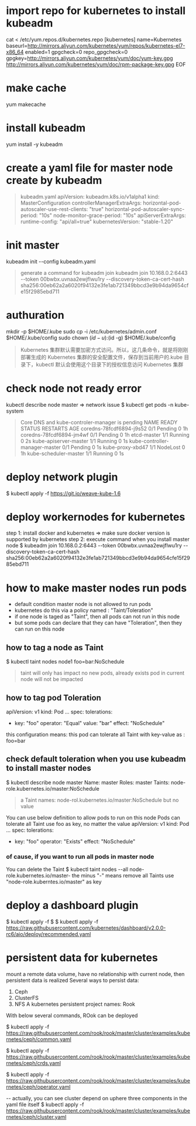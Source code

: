 # import repo for kubernetes to install kubeadm
cat <<EOF > /etc/yum.repos.d/kubernetes.repo
[kubernetes]
name=Kubernetes
baseurl=http://mirrors.aliyun.com/kubernetes/yum/repos/kubernetes-el7-x86_64
enabled=1
gpgcheck=0
repo_gpgcheck=0
gpgkey=http://mirrors.aliyun.com/kubernetes/yum/doc/yum-key.gpg
       http://mirrors.aliyun.com/kubernetes/yum/doc/rpm-package-key.gpg
EOF

# make cache
yum makecache

# install kubeadm
yum install -y kubeadm

# create a yaml file for master node create by kubeadm
> kubeadm.yaml
apiVersion: kubeadm.k8s.io/v1alpha1
kind: MasterConfiguration
controllerManagerExtraArgs:
  horizontal-pod-autoscaler-use-rest-clients: "true"
  horizontal-pod-autoscaler-sync-period: "10s"
  node-monitor-grace-period: "10s"
apiServerExtraArgs:
  runtime-config: "api/all=true"
kubernetesVersion: "stable-1.20"

# init master
kubeadm init --config kubeadm.yaml
> generate a command for kubeadm join
kubeadm join 10.168.0.2:6443 --token 00bwbx.uvnaa2ewjflwu1ry --discovery-token-ca-cert-hash sha256:00eb62a2a6020f94132e3fe1ab721349bbcd3e9b94da9654cfe15f2985ebd711

# authuration
mkdir -p $HOME/.kube
sudo cp -i /etc/kubernetes/admin.conf $HOME/.kube/config
sudo chown $(id -u):$(id -g) $HOME/.kube/config
> Kubernetes 集群默认需要加密方式访问。所以，这几条命令，就是将刚刚部署生成的 Kubernetes 集群的安全配置文件，保存到当前用户的.kube 目录下，kubectl 默认会使用这个目录下的授权信息访问 Kubernetes 集群

# check node not ready error
kubectl describe node master => network issue
$ kubectl get pods -n kube-system
> Core DNS and kube-controler-manager is pending
NAME               READY   STATUS   RESTARTS  AGE
coredns-78fcdf6894-j9s52     0/1    Pending  0     1h
coredns-78fcdf6894-jm4wf     0/1    Pending  0     1h
etcd-master           1/1    Running  0     2s
kube-apiserver-master      1/1    Running  0     1s
kube-controller-manager-master  0/1    Pending  0     1s
kube-proxy-xbd47         1/1    NodeLost  0     1h
kube-scheduler-master      1/1    Running  0     1s

# deploy network plugin
$ kubectl apply -f https://git.io/weave-kube-1.6

# deploy workernodes for kubernetes
step 1: install docker and kubernetes => make sure docker version is supported by kubernetes
step 2: execute command when you install master node
$ kubeadm join 10.168.0.2:6443 --token 00bwbx.uvnaa2ewjflwu1ry --discovery-token-ca-cert-hash sha256:00eb62a2a6020f94132e3fe1ab721349bbcd3e9b94da9654cfe15f2985ebd711

# how to make master nodes run pods
- default condition master node is not allowed to run pods
- kubernetes do this via a policy named : "Taint/Toleration"
- if one node is taged as "Taint", then all pods can not run in this node
- but some pods can declare that they can have "Toleration", then they can run on this node
## how to tag a node as  Taint 
$ kubectl taint nodes node1 foo=bar:NoSchedule
> taint will only has impact no new pods, already exists pod in current node will not be impacted
## how to tag pod Toleration
apiVersion: v1
kind: Pod
...
spec:
  tolerations:
  - key: "foo"
    operator: "Equal"
    value: "bar"
    effect: "NoSchedule"

this configuration means: this pod can tolerate all Taint with key-value as : foo=bar

## check default toleration when you use kubeadm to install master nodes
$ kubectl describe node master
Name:               master
Roles:              master
Taints:             node-role.kubernetes.io/master:NoSchedule
> a Taint names: node-rol.kubernetes.io/master:NoSchedule but no value

You can use below definition to allow pods to run on this node
Pods can tolerate all Taint use foo as key, no matter the value
apiVersion: v1
kind: Pod
...
spec:
  tolerations:
  - key: "foo"
    operator: "Exists"
    effect: "NoSchedule"

### of cause, if you want to run all pods in master node
You can delete the Taint
$ kubectl taint nodes --all node-role.kubernetes.io/master-
the minus "-" means remove all Taints use "node-role.kuberntes.io/master" as key

# deploy a dashboard plugin
$ kubectl apply -f 
$ $ kubectl apply -f https://raw.githubusercontent.com/kubernetes/dashboard/v2.0.0-rc6/aio/deploy/recommended.yaml


# persistent data for kubernetes
mount a remote data volume, have no relationship with current node, then persistent data is realized
Several ways to persist data:
1. Ceph
2. ClusterFS
3. NFS
A kubernetes persistent project names: Rook

With below several commands, ROok can be deployed

$ kubectl apply -f https://raw.githubusercontent.com/rook/rook/master/cluster/examples/kubernetes/ceph/common.yaml

$ kubectl apply -f https://raw.githubusercontent.com/rook/rook/master/cluster/examples/kubernetes/ceph/crds.yaml

$ kubectl apply -f https://raw.githubusercontent.com/rook/rook/master/cluster/examples/kubernetes/ceph/operator.yaml

-- actually, you can see cluster depend on uphere three components in the yaml file itself
$ kubectl apply -f https://raw.githubusercontent.com/rook/rook/master/cluster/examples/kubernetes/ceph/cluster.yaml
